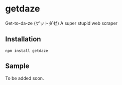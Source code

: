 # getdaze

Get-to-da-ze (ゲットダゼ)
A super stupid web scraper

## Installation

```
npm install getdaze
```

## Sample

To be added soon.
